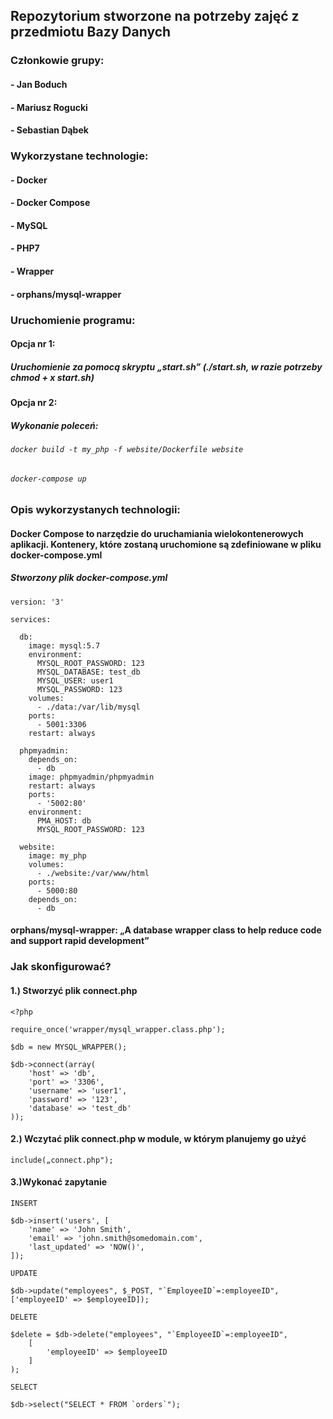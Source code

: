 ## Repozytorium stworzone na potrzeby zajęć z przedmiotu Bazy Danych

### Członkowie grupy:
#### - Jan Boduch
#### - Mariusz Rogucki
#### - Sebastian Dąbek

### Wykorzystane technologie:

#### - Docker
#### - Docker Compose
#### - MySQL
#### - PHP7
#### - Wrapper 
#### - orphans/mysql-wrapper

### Uruchomienie programu:

#### Opcja nr 1:
##### Uruchomienie za pomocą skryptu „start.sh” (./start.sh, w razie potrzeby chmod + x start.sh)

#### Opcja nr 2:
##### Wykonanie poleceń:
###### `docker build -t my_php -f website/Dockerfile website`
###### `docker-compose up`


### Opis wykorzystanych technologii:

#### Docker Compose to narzędzie do uruchamiania wielokontenerowych aplikacji. Kontenery, które zostaną uruchomione są zdefiniowane w pliku docker-compose.yml

##### Stworzony plik docker-compose.yml
```
version: '3'

services:

  db:
    image: mysql:5.7
    environment:
      MYSQL_ROOT_PASSWORD: 123
      MYSQL_DATABASE: test_db
      MYSQL_USER: user1
      MYSQL_PASSWORD: 123
    volumes:
      - ./data:/var/lib/mysql
    ports:
      - 5001:3306
    restart: always

  phpmyadmin:
    depends_on:
      - db
    image: phpmyadmin/phpmyadmin
    restart: always
    ports:
      - '5002:80'
    environment:
      PMA_HOST: db
      MYSQL_ROOT_PASSWORD: 123 

  website:
    image: my_php
    volumes:
      - ./website:/var/www/html
    ports:
      - 5000:80
    depends_on:
      - db
```

#### orphans/mysql-wrapper: „A database wrapper class to help reduce code and support rapid development”

### Jak skonfigurować?

#### 1.) Stworzyć plik connect.php
```
<?php

require_once('wrapper/mysql_wrapper.class.php');

$db = new MYSQL_WRAPPER();

$db->connect(array(
	'host' => 'db',
	'port' => '3306',
	'username' => 'user1',
	'password' => '123',
	'database' => 'test_db'
));
```
#### 2.) Wczytać plik connect.php w module, w którym planujemy go użyć
```
include(„connect.php");
```
#### 3.)Wykonać zapytanie
```
INSERT

$db->insert('users', [
	'name' => 'John Smith',
	'email' => 'john.smith@somedomain.com',
	'last_updated' => 'NOW()',
]);

UPDATE

$db->update("employees", $_POST, "`EmployeeID`=:employeeID", ['employeeID' => $employeeID]);

DELETE

$delete = $db->delete("employees", "`EmployeeID`=:employeeID", 
	[ 
		'employeeID' => $employeeID
	]
);

SELECT

$db->select("SELECT * FROM `orders`");
```
